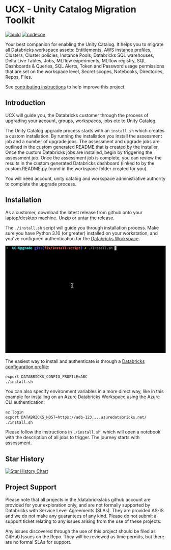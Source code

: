 # UCX - Unity Catalog Migration Toolkit

[![build](https://github.com/databrickslabs/ucx/actions/workflows/push.yml/badge.svg)](https://github.com/databrickslabs/ucx/actions/workflows/push.yml) [![codecov](https://codecov.io/github/databrickslabs/ucx/graph/badge.svg?token=p0WKAfW5HQ)](https://codecov.io/github/databrickslabs/ucx)

Your best companion for enabling the Unity Catalog. It helps you to migrate all Databricks workspace assets:
Entitlements, AWS instance profiles, Clusters, Cluster policies, Instance Pools, Databricks SQL warehouses, Delta Live 
Tables, Jobs, MLflow experiments, MLflow registry, SQL Dashboards & Queries, SQL Alerts, Token and Password usage 
permissions that are set on the workspace level, Secret scopes, Notebooks, Directories, Repos, Files.

See [contributing instructions](CONTRIBUTING.md) to help improve this project.

## Introduction
UCX will guide you, the Databricks customer through the process of upgrading your account, groups, workspaces, jobs etc to Unity Catalog. 

The Unity Catalog upgrade process starts with an `install.sh` which creates a custom installation. By running the installation you install the assessment job and a number of upgrade jobs. The assessment and upgrade jobs are outlined in the custom generated README that is created by the installer. Once the custom Databricks jobs are installed, begin by triggering the assessment job. Once the assessment job is complete, you can review the results in the custom generated Databricks dashboard (linked to by the custom README.py found in the workspace folder created for you).

You will need account, unity catalog and workspace administrative authority to complete the upgrade process.

## Installation

As a customer, download the latest release from github onto your laptop/desktop machine. Unzip or untar the release.

The `./install.sh` script will guide you through installation process. 
Make sure you have Python 3.10 (or greater) 
installed on your workstation, and you've configured authentication for 
the [Databricks Workspace](https://databricks-sdk-py.readthedocs.io/en/latest/authentication.html#default-authentication-flow).

![install wizard](./examples/ucx-install.gif)

The easiest way to install and authenticate is through a [Databricks configuration profile](https://docs.databricks.com/en/dev-tools/auth.html#databricks-client-unified-authentication):

```shell
export DATABRICKS_CONFIG_PROFILE=ABC
./install.sh
```

You can also specify environment variables in a more direct way, like in this example for installing 
on an Azure Databricks Workspace using the Azure CLI authentication:

```shell
az login
export DATABRICKS_HOST=https://adb-123....azuredatabricks.net/
./install.sh
```

Please follow the instructions in `./install.sh`, which will open a notebook with the description of all jobs to trigger. The journey starts with assessment. 

## Star History

[![Star History Chart](https://api.star-history.com/svg?repos=databrickslabs/ucx&type=Date)](https://star-history.com/#databrickslabs/ucx)

## Project Support
Please note that all projects in the /databrickslabs github account are provided for your exploration only, and are not formally supported by Databricks with Service Level Agreements (SLAs).  They are provided AS-IS and we do not make any guarantees of any kind.  Please do not submit a support ticket relating to any issues arising from the use of these projects.

Any issues discovered through the use of this project should be filed as GitHub Issues on the Repo.  They will be reviewed as time permits, but there are no formal SLAs for support.
